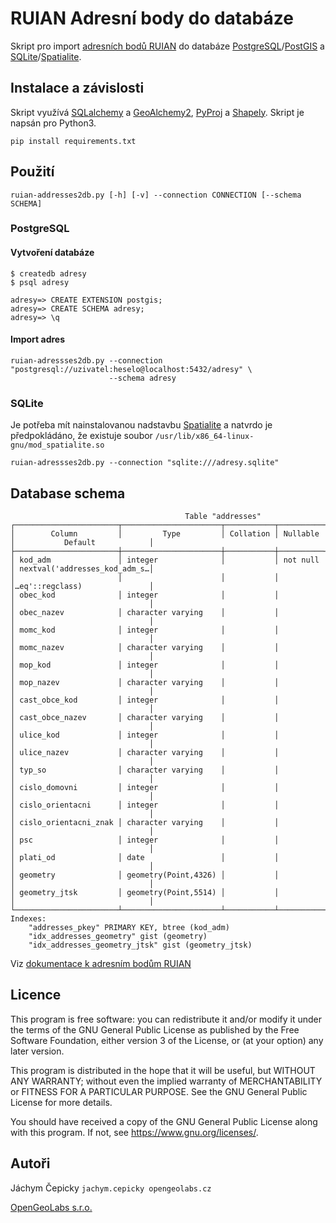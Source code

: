 # RUIAN Adresní body do databáze

Skript pro import [adresních bodů RUIAN](https://nahlizenidokn.cuzk.cz/stahniadresnimistaruian.aspx) do databáze [PostgreSQL](http://postgresql.org)/[PostGIS](http://postgis.org) a [SQLite](http://sqlite.org)/[Spatialite](https://www.gaia-gis.it/fossil/libspatialite/index).

## Instalace a závislosti

Skript využívá [SQLalchemy](https://www.sqlalchemy.org/) a
[GeoAlchemy2](https://geoalchemy-2.readthedocs.io/en/latest/),
[PyProj](https://pypi.org/project/pyproj/) a
[Shapely](https://pypi.org/project/Shapely/). Skript je napsán pro Python3.

```
pip install requirements.txt
```

## Použití

```
ruian-addresses2db.py [-h] [-v] --connection CONNECTION [--schema SCHEMA]
```

### PostgreSQL

#### Vytvoření databáze

```
$ createdb adresy
$ psql adresy

adresy=> CREATE EXTENSION postgis;
adresy=> CREATE SCHEMA adresy;
adresy=> \q
```

#### Import adres

```
ruian-adressses2db.py --connection "postgresql://uzivatel:heselo@localhost:5432/adresy" \
                      --schema adresy
```

### SQLite

Je potřeba mít nainstalovanou nadstavbu
[Spatialite](https://www.gaia-gis.it/fossil/libspatialite/index) a natvrdo je
předpokládáno, že existuje soubor `/usr/lib/x86_64-linux-gnu/mod_spatialite.so`

```
ruian-adressses2db.py --connection "sqlite:///adresy.sqlite"
```

## Database schema
```
                                       Table "addresses"
┌───────────────────────┬──────────────────────┬───────────┬──────────┬──────────────────────────────┐
│        Column         │         Type         │ Collation │ Nullable │           Default            │
├───────────────────────┼──────────────────────┼───────────┼──────────┼──────────────────────────────┤
│ kod_adm               │ integer              │           │ not null │ nextval('addresses_kod_adm_s…│
│                       │                      │           │          │…eq'::regclass)               │
│ obec_kod              │ integer              │           │          │                              │
│ obec_nazev            │ character varying    │           │          │                              │
│ momc_kod              │ integer              │           │          │                              │
│ momc_nazev            │ character varying    │           │          │                              │
│ mop_kod               │ integer              │           │          │                              │
│ mop_nazev             │ character varying    │           │          │                              │
│ cast_obce_kod         │ integer              │           │          │                              │
│ cast_obce_nazev       │ character varying    │           │          │                              │
│ ulice_kod             │ integer              │           │          │                              │
│ ulice_nazev           │ character varying    │           │          │                              │
│ typ_so                │ character varying    │           │          │                              │
│ cislo_domovni         │ integer              │           │          │                              │
│ cislo_orientacni      │ integer              │           │          │                              │
│ cislo_orientacni_znak │ character varying    │           │          │                              │
│ psc                   │ integer              │           │          │                              │
│ plati_od              │ date                 │           │          │                              │
│ geometry              │ geometry(Point,4326) │           │          │                              │
│ geometry_jtsk         │ geometry(Point,5514) │           │          │                              │
└───────────────────────┴──────────────────────┴───────────┴──────────┴──────────────────────────────┘
Indexes:
    "addresses_pkey" PRIMARY KEY, btree (kod_adm)
    "idx_addresses_geometry" gist (geometry)
    "idx_addresses_geometry_jtsk" gist (geometry_jtsk)
````

Viz [dokumentace k adresním bodům RUIAN](http://vdp.cuzk.cz/vymenny_format/csv/ad-csv-struktura.pdf)

## Licence

This program is free software: you can redistribute it and/or modify
it under the terms of the GNU General Public License as published by
the Free Software Foundation, either version 3 of the License, or
(at your option) any later version.

This program is distributed in the hope that it will be useful,
but WITHOUT ANY WARRANTY; without even the implied warranty of
MERCHANTABILITY or FITNESS FOR A PARTICULAR PURPOSE.  See the
GNU General Public License for more details.

You should have received a copy of the GNU General Public License
along with this program.  If not, see <https://www.gnu.org/licenses/>.

## Autoři

Jáchym Čepicky `jachym.cepicky opengeolabs.cz`

[OpenGeoLabs s.r.o.](http://opengeolabs.cz)
